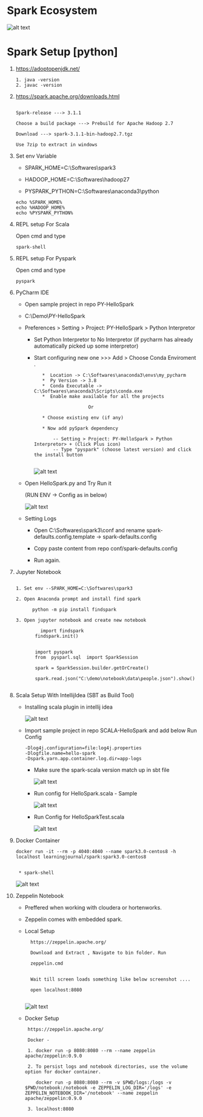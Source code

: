 # Spark Ecosystem 


![alt text](https://github.com/IAmZero247/spark-setup/blob/main/repo_images/spark_ecosystem.jpg?raw=true)
    
    

# Spark Setup [python]


1.  https://adoptopenjdk.net/

      ```
	  1. java -version
	  2. javac -version 
	  
	  ```


2.  https://spark.apache.org/downloads.html

      ```
	 
	 Spark-release ---> 3.1.1
     
	 Choose a build package ---> Prebuild for Apache Hadoop 2.7
	 
	 Download ---> spark-3.1.1-bin-hadoop2.7.tgz
	 
	 Use 7zip to extract in windows
	 
      ```	 
	 
3.  Set env Variable
    
      - SPARK_HOME=C:\Softwares\spark3

      - HADOOP_HOME=C:\Softwares\hadoop27

      - PYSPARK_PYTHON=C:\Softwares\anaconda3\python  

      ```
	  echo %SPARK_HOME%
	  echo %HADOOP_HOME%
	  echo %PYSPARK_PYTHON%
      ```	  

4.  REPL setup For Scala 

      Open cmd and type 

      `spark-shell`

5.  REPL setup For Pyspark  
    
      Open cmd and type 

      `pyspark`	
	  
6.  PyCharm IDE 

      * Open sample project in repo PY-HelloSpark 
	   
	  * C:\Demo\PY-HelloSpark
	  
	  * Preferences > Setting > Project: PY-HelloSpark > Python Interpretor 
	  
	      - Set Python Interpretor to No Interpretor (if pycharm has already automatically picked up some interpretor)
		   
		  -  Start configuring new one  >>>  Add >  Choose Conda Enviroment .
		      
			  ```
				 *  Location -> C:\Softwares\anaconda3\envs\my_pycharm
			     *  Py Version -> 3.8
			     *  Conda Executable -> C:\Softwares\anaconda3\Scripts\conda.exe
			     *  Enable make available for all the projects 
			   
			                      Or 
			   
			     * Choose existing env (if any)
			   
			     * Now add pySpark dependency 
			   
			         -- Setting > Project: PY-HelloSpark > Python Interpretor> + (Click Plus icon)
				     -- Type "pyspark" (choose latest version) and click the install button 
					  
	          ```
			  
			  ![alt text](https://github.com/IAmZero247/spark-setup/blob/main/repo_images/pycharm_setup_image1.jpg?raw=true)
			  
	  *  Open HelloSpark.py and Try Run it 
	      
		  (RUN ENV -> Config as in below) 
		  
		  
		  ![alt text](https://github.com/IAmZero247/spark-setup/blob/main/repo_images/pycharm_setup_helloworld_run_arguments.jpg?raw=true)
		 
	
      * Setting Logs
           
		   * Open C:\Softwares\spark3\conf and rename spark-defaults.config.template -> spark-defaults.config
		   
		   * Copy paste content from repo conf/spark-defaults.config 
		   
		   * Run again.
		    

7.  Jupyter Notebook 

      ```
	   
	  1. Set env --SPARK_HOME=C:\Softwares\spark3 
	  
	  2. Open Anaconda prompt and install find spark 
	       
		    python -m pip install findspark
			
	  3. Open jupyter notebook and create new notebook 

               import findspark 
			 findspark.init()
			 
			 
			 import pyspark 
			 from  pysparl.sql  import SparkSession 
			 
			 spark = SparkSession.builder.getOrCreate()
			 
			 spark.read.json("C:\demo\notebook\data\people.json").show()
			 
	  ```		 
          		  

8.  Scala Setup With IntellijIdea (SBT as Build Tool)
    
	  - Installing scala plugin in intellij idea 
	      
		  ![alt text](https://github.com/IAmZero247/spark-setup/blob/main/repo_images/intellij_idea_scala_plugin.jpg?raw=true)	   
			   
	  
	  
	  - Import sample project in repo SCALA-HelloSpark and add below Run Config
	    
		  ```
		  -Dlog4j.configuration=file:log4j.properties
		  -Dlogfile.name=hello-spark
		  -Dspark.yarn.app.container.log.dir=app-logs
		  ```
		  
		  * Make sure the spark-scala version match up in sbt file
		    
			  ![alt text](https://github.com/IAmZero247/spark-setup/blob/main/repo_images/sbt_scala_spark_version.jpg?raw=true)	   
			
		  
		  * Run config for HelloSpark.scala - Sample
		    
			  ![alt text](https://github.com/IAmZero247/spark-setup/blob/main/repo_images/intellij_idea_main_run_config.jpg?raw=true)	   
			
		  
		  * Run Config for HelloSparkTest.scala
		      
			  ![alt text](https://github.com/IAmZero247/spark-setup/blob/main/repo_images/intellij_idea_test_run_config.jpg?raw=true)	   
			
      		   
    
9.  Docker Container 

      ```
	  docker run -it --rm -p 4040:4040 --name spark3.0-centos8 -h localhost learningjournal/spark:spark3.0-centos8
	  
	  
	   * spark-shell
      ```	  
			   
	  ![alt text](https://github.com/IAmZero247/spark-setup/blob/main/repo_images/docker_spark.jpg?raw=true)	   
			   
			   
10. Zeppelin Notebook

      -  Preffered when working with cloudera or hortenworks. 
	  
	  -  Zeppelin comes with embedded spark.
	  
	  -  Local Setup 
	  
	       ```
		     https://zeppelin.apache.org/ 
			
			 Download and Extract , Navigate to bin folder. Run 
			 
			 zeppelin.cmd
			 
			 
			 Wait till screen loads something like below screenshot ....  
			 
			 open localhost:8080
			 
		  
		  ```
          ![alt text](https://github.com/IAmZero247/spark-setup/blob/main/repo_images/zeppelin.jpg?raw=true)		  

      -  Docker Setup 
        
           ```
    		https://zeppelin.apache.org/ 
		  
		    Docker - 
			
			1. docker run -p 8080:8080 --rm --name zeppelin apache/zeppelin:0.9.0
			
			2. To persist logs and notebook directories, use the volume option for docker container.
			
			   docker run -p 8080:8080 --rm -v $PWD/logs:/logs -v $PWD/notebook:/notebook -e ZEPPELIN_LOG_DIR='/logs' -e ZEPPELIN_NOTEBOOK_DIR='/notebook' --name zeppelin apache/zeppelin:0.9.0

		    3. localhost:8080
		   ```
		  	
			
			
   
